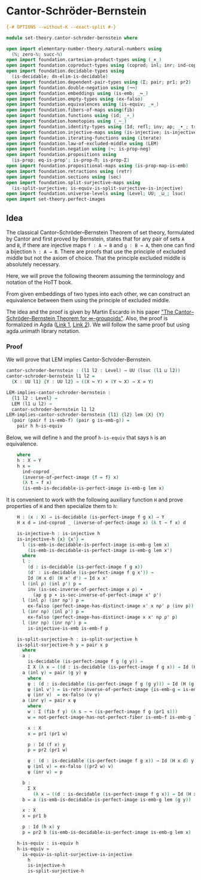 # Cantor-Schröder-Bernstein

```agda
{-# OPTIONS --without-K --exact-split #-}

module set-theory.cantor-schroder-bernstein where

open import elementary-number-theory.natural-numbers using
  (ℕ; zero-ℕ; succ-ℕ)
open import foundation.cartesian-product-types using (_×_)
open import foundation.coproduct-types using (coprod; inl; inr; ind-coprod)
open import foundation.decidable-types using
  (is-decidable; dn-elim-is-decidable)
open import foundation.dependent-pair-types using (Σ; pair; pr1; pr2)
open import foundation.double-negation using (¬¬)
open import foundation.embeddings using (is-emb; _↪_)
open import foundation.empty-types using (ex-falso)
open import foundation.equivalences using (is-equiv; _≃_)
open import foundation.fibers-of-maps using(fib)
open import foundation.functions using (id; _∘_)
open import foundation.homotopies using (_~_)
open import foundation.identity-types using (Id; refl; inv; ap; _∙_; tr)
open import foundation.injective-maps using (is-injective; is-injective-is-emb)
open import foundation.iterating-functions using (iterate)
open import foundation.law-of-excluded-middle using (LEM)
open import foundation.negation using (¬; is-prop-neg)
open import foundation.propositions using
  (is-prop; eq-is-prop'; is-prop-Π; is-prop-Σ)
open import foundation.propositional-maps using (is-prop-map-is-emb)
open import foundation.retractions using (retr)
open import foundation.sections using (sec)
open import foundation.split-surjective-maps using
  (is-split-surjective; is-equiv-is-split-surjective-is-injective)
open import foundation.universe-levels using (Level; UU; _⊔_; lsuc)
open import set-theory.perfect-images
```

## Idea

The classical Cantor–Schröder–Bernstein Theorem of set theory, formulated by Cantor and first proved by Bernstein, states that for any pair of sets `A` and `B`, if there are injective maps `f : A → B` and `g : B → A`, then one can find a bijection `h : A → B`. There are proofs that use the principle of excluded middle but not the axiom of choice. That the principle excluded middle is absolutely necessary.

Here, we will prove the following theorem assuming the terminology and notation of the HoTT book.

From given embeddings of two types into each other, we can construct an equivalence between them using the principle of excluded middle.

The idea and the proof is given by Martin Escardo in his paper ["The Cantor–Schröder–Bernstein Theorem for ∞-groupoids"](https://doi.org/10.1007/s40062-021-00284-6). Also, the proof is formalized in Agda ([Link 1](https://www.cs.bham.ac.uk/~mhe/TypeTopology/CantorSchroederBernstein.html), [Link 2](https://github.com/martinescardo/TypeTopology)). We will follow the same proof but using agda.unimath library notation.

### Proof

We will prove that LEM implies Cantor-Schröder-Bernstein.

```agda
cantor-schroder-bernstein : (l1 l2 : Level) → UU (lsuc (l1 ⊔ l2))
cantor-schroder-bernstein l1 l2 =
  {X : UU l1} {Y : UU l2} → ((X ↪ Y) × (Y ↪ X) → X ≃ Y)

LEM-implies-cantor-schroder-bernstein :
  {l1 l2 : Level} →
  LEM (l1 ⊔ l2) →
  cantor-schroder-bernstein l1 l2
LEM-implies-cantor-schroder-bernstein {l1} {l2} lem {X} {Y}
  (pair (pair f is-emb-f) (pair g is-emb-g)) =
    pair h h-is-equiv
```

Below, we will define `h` and the proof `h-is-equiv` that says `h` is an equivalence.

```agda
    where
    h : X → Y
    h x =
      ind-coprod _
      (inverse-of-perfect-image {f = f} x)
      (λ t → f x)
      (is-emb-is-decidable-is-perfect-image is-emb-g lem x)
```

It is convenient to work with the following auxiliary function `H` and prove properties of `H` and then specialize them to `h`:

```agda
    H : (x : X) → is-decidable (is-perfect-image f g x) → Y
    H x d = ind-coprod _ (inverse-of-perfect-image x) (λ t → f x) d

    is-injective-h : is-injective h
    is-injective-h {x} {x'} =
      l (is-emb-is-decidable-is-perfect-image is-emb-g lem x)
        (is-emb-is-decidable-is-perfect-image is-emb-g lem x')
      where
      l :
        (d : is-decidable (is-perfect-image f g x))
        (d' : is-decidable (is-perfect-image f g x')) →
        Id (H x d) (H x' d') → Id x x'
      l (inl ρ) (inl ρ') p =
        inv (is-sec-inverse-of-perfect-image x ρ) ∙
          (ap g p ∙ is-sec-inverse-of-perfect-image x' ρ')
      l (inl ρ) (inr nρ') p =
        ex-falso (perfect-image-has-distinct-image x' x nρ' ρ (inv p))
      l (inr nρ) (inl ρ') p =
        ex-falso (perfect-image-has-distinct-image x x' nρ ρ' p)
      l (inr nρ) (inr nρ') p =
        is-injective-is-emb is-emb-f p

    is-split-surjective-h : is-split-surjective h
    is-split-surjective-h y = pair x p
      where
      a :
        is-decidable (is-perfect-image f g (g y)) →
        Σ X (λ x → ((d : is-decidable (is-perfect-image f g x)) → Id (H x d) y))
      a (inl γ) = pair (g y) ψ
        where
        ψ : (d : is-decidable (is-perfect-image f g (g y))) → Id (H (g y) d) y
        ψ (inl v') = is-retr-inverse-of-perfect-image {is-emb-g = is-emb-g} y v'
        ψ (inr v)  = ex-falso (v γ)
      a (inr γ) = pair x ψ
        where
        w : Σ (fib f y) (λ s → ¬ (is-perfect-image f g (pr1 s)))
        w = not-perfect-image-has-not-perfect-fiber is-emb-f is-emb-g lem y γ

        x : X
        x = pr1 (pr1 w)

        p : Id (f x) y
        p = pr2 (pr1 w)

        ψ : (d : is-decidable (is-perfect-image f g x)) → Id (H x d) y
        ψ (inl v) = ex-falso ((pr2 w) v)
        ψ (inr v) = p

      b :
        Σ X
          (λ x → ((d : is-decidable (is-perfect-image f g x)) → Id (H x d) y))
      b = a (is-emb-is-decidable-is-perfect-image is-emb-g lem (g y))

      x : X
      x = pr1 b

      p : Id (h x) y
      p = pr2 b (is-emb-is-decidable-is-perfect-image is-emb-g lem x)

    h-is-equiv : is-equiv h
    h-is-equiv =
      is-equiv-is-split-surjective-is-injective
        h
        is-injective-h
        is-split-surjective-h
```
